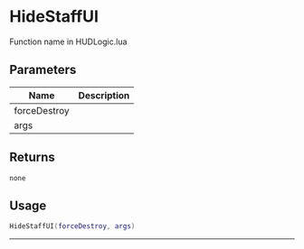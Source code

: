 # HideStaffUI

Function name in HUDLogic.lua

## Parameters

| Name         | Description |
| ------------ | ----------- |
| forceDestroy |             |
| args         |             |

## Returns

`none`

## Usage

```lua
HideStaffUI(forceDestroy, args)
```

---
